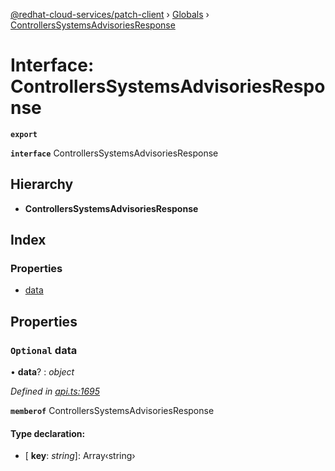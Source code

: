 [@redhat-cloud-services/patch-client](../README.md) › [Globals](../globals.md) › [ControllersSystemsAdvisoriesResponse](controllerssystemsadvisoriesresponse.md)

# Interface: ControllersSystemsAdvisoriesResponse

**`export`** 

**`interface`** ControllersSystemsAdvisoriesResponse

## Hierarchy

* **ControllersSystemsAdvisoriesResponse**

## Index

### Properties

* [data](controllerssystemsadvisoriesresponse.md#optional-data)

## Properties

### `Optional` data

• **data**? : *object*

*Defined in [api.ts:1695](https://github.com/RedHatInsights/javascript-clients/blob/b3a33353/packages/patch/api.ts#L1695)*

**`memberof`** ControllersSystemsAdvisoriesResponse

#### Type declaration:

* \[ **key**: *string*\]: Array‹string›

